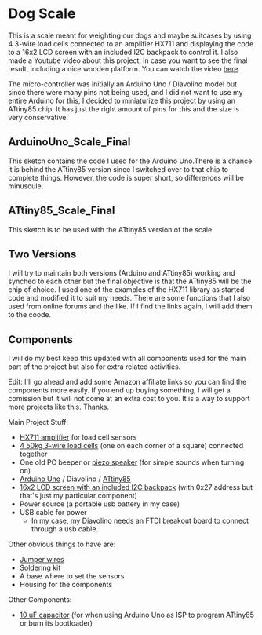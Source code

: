 # Dog Scale
This is a scale meant for weighting our dogs and maybe suitcases by using 4 3-wire load cells connected to an amplifier HX711 and displaying the code to a 16x2 LCD screen with an included I2C backpack to control it. I also made a Youtube video about this project, in case you want to see the final result, including a nice wooden platform. You can watch the video [here](https://youtu.be/P-fGgXq-RAM).

The micro-controller was initially an Arduino Uno / Diavolino model but since there were many pins not being used, and I did not want to use my entire Arduino for this, I decided to miniaturize this project by using an ATtiny85 chip. It has just the right amount of pins for this and the size is very conservative.

## ArduinoUno_Scale_Final
This sketch contains the code I used for the Arduino Uno.There is a chance it is behind the ATtiny85 version since I switched over to that chip to complete things. However, the code is super short, so differences will be minuscule. 

## ATtiny85_Scale_Final
This sketch is to be used with the ATtiny85 version of the scale.

## Two Versions
I will try to maintain both versions (Arduino and ATtiny85) working and synched to each other but the final objective is that the ATtiny85 will be the chip of choice.
I used one of the examples of the HX711 library as started code and modified it to suit my needs. There are some functions that I also used from online forums and the like. If I find the links again, I will add them to the coode.

## Components
I will do my best keep this updated with all components used for the main part of the project but also for extra related activities.

Edit: I'll go ahead and add some Amazon affiliate links so you can find the components more easily. If you end up buying something, I will get a comission but it will not come at an extra cost to you. It is a way to support more projects like this. Thanks.

Main Project Stuff:
- [HX711 amplifier](https://amzn.to/2TlRH4c) for load cell sensors
- [4 50kg 3-wire load cells](https://amzn.to/2Zskk3q) (one on each corner of a square) connected together
- One old PC beeper or [piezo speaker](https://amzn.to/2AFxFeh) (for simple sounds when turning on)
- [Arduino Uno](https://amzn.to/2ZjUChB) / Diavolino / [ATtiny85](https://amzn.to/2LJxjpj)
- [16x2 LCD screen with an included I2C backpack](https://amzn.to/3dUkh4u) (with 0x27 address but that's just my particular component)
- Power source (a portable usb battery in my case)
- USB cable for power
  - In my case, my Diavolino needs an FTDI breakout board to connect through a usb cable.

Other obvious things to have are:
- [Jumper wires](https://amzn.to/2ZwV1gT)
- [Soldering kit](https://amzn.to/2z6pLdM)
- A base where to set the sensors
- Housing for the components

Other Components:
- [10 uF capacitor](https://amzn.to/2LL1BYK) (for when using Arduino Uno as ISP to program ATtiny85 or burn its bootloader)
